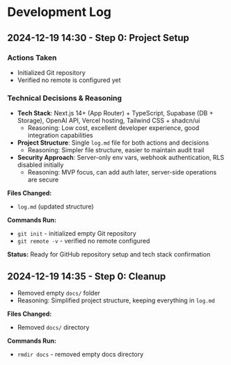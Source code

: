 # Development Log

## 2024-12-19 14:30 - Step 0: Project Setup

### Actions Taken
- Initialized Git repository
- Verified no remote is configured yet

### Technical Decisions & Reasoning
- **Tech Stack**: Next.js 14+ (App Router) + TypeScript, Supabase (DB + Storage), OpenAI API, Vercel hosting, Tailwind CSS + shadcn/ui
  - Reasoning: Low cost, excellent developer experience, good integration capabilities
- **Project Structure**: Single `log.md` file for both actions and decisions
  - Reasoning: Simpler file structure, easier to maintain audit trail
- **Security Approach**: Server-only env vars, webhook authentication, RLS disabled initially
  - Reasoning: MVP focus, can add auth later, server-side operations are secure

**Files Changed:**
- `log.md` (updated structure)

**Commands Run:**
- `git init` - initialized empty Git repository
- `git remote -v` - verified no remote configured

**Status:** Ready for GitHub repository setup and tech stack confirmation

## 2024-12-19 14:35 - Step 0: Cleanup
- Removed empty `docs/` folder
- Reasoning: Simplified project structure, keeping everything in `log.md`

**Files Changed:**
- Removed `docs/` directory

**Commands Run:**
- `rmdir docs` - removed empty docs directory 